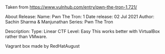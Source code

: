 Taken from https://www.vulnhub.com/entry/pwn-the-tron-1,721/ 

About Release:
    Name: Pwn The Tron: 1
    Date release: 02 Jul 2021
    Author: Sachin Sharma & Manjunathan
    Series: Pwn The Tron

Description:
    Type: Linear CTF
    Level: Easy
    This works better with VirtualBox rather than VMware. 

Vagrant box made by RedHatAugust
